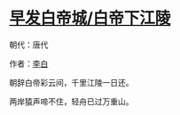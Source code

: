 # [早发白帝城/白帝下江陵](http://so.gushiwen.org/view_8345.aspx)

朝代：唐代

作者：[李白](http://so.gushiwen.org/author_247.aspx)

朝辞白帝彩云间，千里江陵一日还。

两岸猿声啼不住，轻舟已过万重山。

